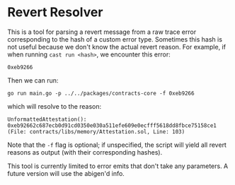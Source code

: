 # Revert Resolver

This is a tool for parsing a revert message from a raw trace error corresponding to the hash of a custom error type. Sometimes this hash is not useful because we don't know the actual revert reason. For example, if when running `cast run <hash>`, we encounter this error:

`0xeb9266`

Then we can run:

`go run main.go -p ../../packages/contracts-core -f 0xeb9266`

which will resolve to the reason:

```
UnformattedAttestation(): 0xeb92662c687ecb0d91cd0350e030a511efe609e0ecfff5618dd8fbce75158ce1 (File: contracts/libs/memory/Attestation.sol, Line: 103)
```

Note that the `-f` flag is optional; if unspecified, the script will yield all revert reasons as output (with their corresponding hashes).

This tool is currently limited to error emits that don't take any parameters. A future version will use the abigen'd info.
